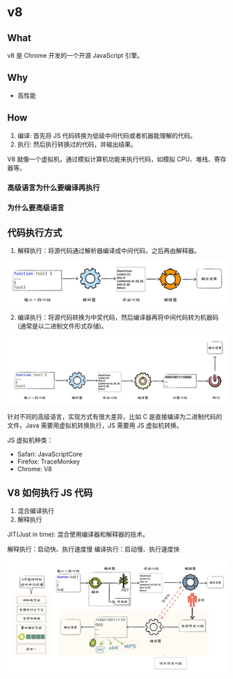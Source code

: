 # v8

## What

v8 是 Chrome 开发的一个开源 JavaScript 引擎。

## Why

- 高性能

## How

1. 编译: 首先将 JS 代码转换为低级中间代码或者机器能理解的代码。
2. 执行: 然后执行转换过的代码，并输出结果。

V8 就像一个虚拟机，通过模拟计算机功能来执行代码，如模拟 CPU、堆栈、寄存器等。

### 高级语言为什么要编译再执行

### 为什么要高级语言

## 代码执行方式

1. 解释执行：将源代码通过解析器编译成中间代码，之后再由解释器。

![](imgs/2022-03-10-23-07-20.png)

2. 编译执行：将源代码转换为中奖代码，然后编译器再将中间代码转为机器码(通常是以二进制文件形式存储)。

![](imgs/2022-03-10-23-10-17.png)

针对不同的高级语言，实现方式有很大差异，比如 C 是直接编译为二进制代码的文件。Java 需要用虚拟机转换执行，JS 需要用 JS 虚拟机转换。

JS 虚拟机种类：

- Safari: JavaScriptCore
- Firefox: TraceMonkey 
- Chrome: V8

## V8 如何执行 JS 代码

1. 混合编译执行
2. 解释执行

JIT(Just in time): 混合使用编译器和解释器的技术。

解释执行：启动快、执行速度慢
编译执行：启动慢、执行速度快

![](imgs/2022-03-10-23-14-52.png)
